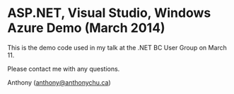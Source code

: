 ASP.NET, Visual Studio, Windows Azure Demo (March 2014)
=======================================================

This is the demo code used in my talk at the .NET BC User Group on March 11.

Please contact me with any questions.

Anthony (anthony@anthonychu.ca)


